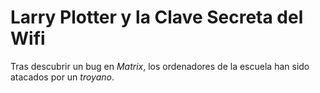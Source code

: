 # Larry Plotter y la Clave Secreta del Wifi

Tras descubrir un bug en *Matrix*, los ordenadores de la escuela han sido atacados por un *troyano*.

